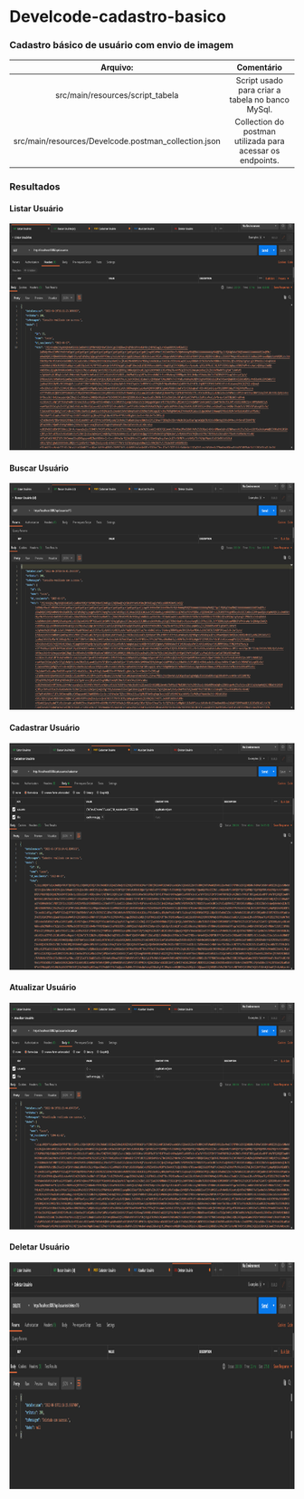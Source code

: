# Develcode-cadastro-basico

### Cadastro básico de usuário com envio de imagem


|Arquivo: | Comentário |
| :---: | :---: |
| src/main/resources/script_tabela | Script usado para criar a tabela no banco MySql. |
| src/main/resources/Develcode.postman_collection.json | Collection do postman utilizada para acessar os endpoints. |


### Resultados
#### Listar Usuário
<div align="center">
     <img src="https://github.com/lucasfogagnoli/develcode-cadastro-basico/blob/main/src/main/resources/img/listarUsuario.png" height="400" width="550" alt="Listar Usuários"/>
</div>

#### Buscar Usuário
<div align="center">
     <img src="https://github.com/lucasfogagnoli/develcode-cadastro-basico/blob/main/src/main/resources/img/buscarUsuario.png" height="400" width="550" alt="Buscar Usuários"/>
</div>

#### Cadastrar Usuário
<div align="center">
     <img src="https://github.com/lucasfogagnoli/develcode-cadastro-basico/blob/main/src/main/resources/img/cadastrarUsuario.png" height="400" width="550" alt="Cadastrar Usuários"/>
</div>

#### Atualizar Usuário
<div align="center">
     <img src="https://github.com/lucasfogagnoli/develcode-cadastro-basico/blob/main/src/main/resources/img/atualizarUsuario.png" height="400" width="550" alt="Atualizar Usuários"/>
</div>

#### Deletar Usuário
<div align="center">
     <img src="https://github.com/lucasfogagnoli/develcode-cadastro-basico/blob/main/src/main/resources/img/deletarUsuario.png" height="400" width="550" alt="Deletar Usuários"/>
</div>

